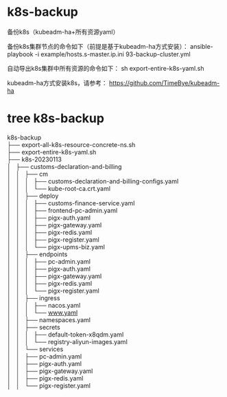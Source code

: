 # k8s-backup
备份k8s（kubeadm-ha+所有资源yaml）


备份k8s集群节点的命令如下（前提是基于kubeadm-ha方式安装）：
ansible-playbook -i example/hosts.s-master.ip.ini 93-backup-cluster.yml

自动导出k8s集群中所有资源的命令如下：
sh export-entire-k8s-yaml.sh


kubeadm-ha方式安装k8s，请参考：
https://github.com/TimeBye/kubeadm-ha


# tree k8s-backup
k8s-backup  
├── export-all-k8s-resource-concrete-ns.sh  
├── export-entire-k8s-yaml.sh  
├── k8s-20230113  
│   ├── customs-declaration-and-billing  
│   │   ├── cm  
│   │   │   ├── customs-declaration-and-billing-configs.yaml  
│   │   │   └── kube-root-ca.crt.yaml  
│   │   ├── deploy  
│   │   │   ├── customs-finance-service.yaml  
│   │   │   ├── frontend-pc-admin.yaml  
│   │   │   ├── pigx-auth.yaml  
│   │   │   ├── pigx-gateway.yaml  
│   │   │   ├── pigx-redis.yaml  
│   │   │   ├── pigx-register.yaml  
│   │   │   └── pigx-upms-biz.yaml  
│   │   ├── endpoints  
│   │   │   ├── pc-admin.yaml  
│   │   │   ├── pigx-auth.yaml  
│   │   │   ├── pigx-gateway.yaml  
│   │   │   ├── pigx-redis.yaml  
│   │   │   └── pigx-register.yaml  
│   │   ├── ingress  
│   │   │   ├── nacos.yaml  
│   │   │   └── www.yaml  
│   │   ├── namespaces.yaml  
│   │   ├── secrets  
│   │   │   ├── default-token-x8qdm.yaml  
│   │   │   └── registry-aliyun-images.yaml  
│   │   └── services  
│   │       ├── pc-admin.yaml  
│   │       ├── pigx-auth.yaml  
│   │       ├── pigx-gateway.yaml  
│   │       ├── pigx-redis.yaml  
│   │       └── pigx-register.yaml  
